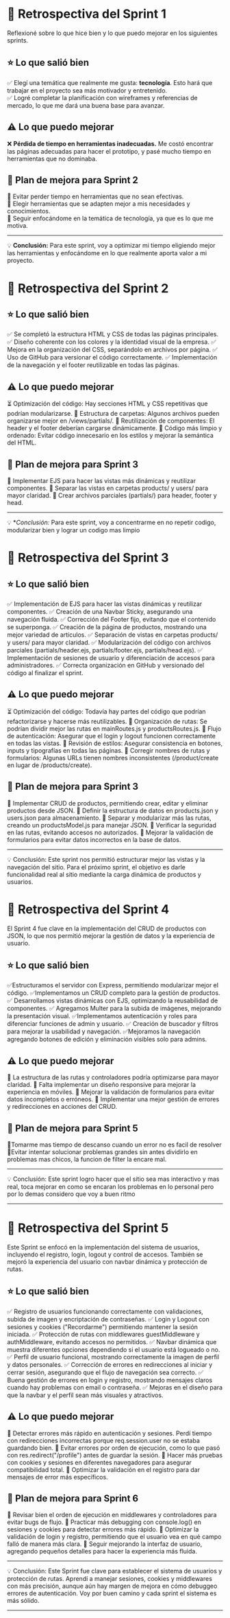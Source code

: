 # 📌 Retrospectiva del Sprint 1

Reflexioné sobre lo que hice bien y lo que puedo mejorar en los siguientes sprints.

## ⭐ Lo que salió bien
✅ Elegí una temática que realmente me gusta: **tecnología**. Esto hará que trabajar en el proyecto sea más motivador y entretenido.  
✅ Logré completar la planificación con wireframes y referencias de mercado, lo que me dará una buena base para avanzar.  

## ⚠️ Lo que puedo mejorar
❌ **Pérdida de tiempo en herramientas inadecuadas.** Me costó encontrar las páginas adecuadas para hacer el prototipo, y pasé mucho tiempo en herramientas que no dominaba.  

## 🎯 Plan de mejora para Sprint 2
🔹 Evitar perder tiempo en herramientas que no sean efectivas.  
🔹 Elegir herramientas que se adapten mejor a mis necesidades y conocimientos.  
🔹 Seguir enfocándome en la temática de tecnología, ya que es lo que me motiva.  

---

💡 **Conclusión:** Para este sprint, voy a optimizar mi tiempo eligiendo mejor las herramientas y enfocándome en lo que realmente aporta valor a mi proyecto. 

# 📌 Retrospectiva del Sprint 2

## ⭐ Lo que salió bien

✅ Se completó la estructura HTML y CSS de todas las páginas principales.
✅ Diseño coherente con los colores y la identidad visual de la empresa.
✅ Mejora en la organización del CSS, separándolo en archivos por página.
✅ Uso de GitHub para versionar el código correctamente.
✅ Implementación de la navegación y el footer reutilizable en todas las páginas.

## ⚠️ Lo que puedo mejorar

⏳ Optimización del código: Hay secciones HTML y CSS repetitivas que podrían modularizarse.
📂 Estructura de carpetas: Algunos archivos pueden organizarse mejor en /views/partials/.
🔄 Reutilización de componentes: El header y el footer deberían cargarse dinámicamente.
📑 Código más limpio y ordenado: Evitar código innecesario en los estilos y mejorar la semántica del HTML.

## 🎯 Plan de mejora para Sprint 3

🔹 Implementar EJS para hacer las vistas más dinámicas y reutilizar componentes.
🔹 Separar las vistas en carpetas products/ y users/ para mayor claridad.
🔹 Crear archivos parciales (partials/) para header, footer y head.

---

💡 **Conclusión:* Para este sprint, voy a concentrarme en no repetir codigo, modularizar bien y lograr un codigo mas limpio 

# 📌 Retrospectiva del Sprint 3

## ⭐ Lo que salió bien

✅ Implementación de EJS para hacer las vistas dinámicas y reutilizar componentes.
✅ Creación de una Navbar Sticky, asegurando una navegación fluida.
✅ Corrección del Footer fijo, evitando que el contenido se superponga.
✅ Creación de la página de productos, mostrando una mejor variedad de artículos.
✅ Separación de vistas en carpetas products/ y users/ para mayor claridad.
✅ Modularización del código con archivos parciales (partials/header.ejs, partials/footer.ejs, partials/head.ejs).
✅ Implementación de sesiones de usuario y diferenciación de accesos para administradores.
✅ Correcta organización en GitHub y versionado del código al finalizar el sprint.

## ⚠️ Lo que puedo mejorar

⏳ Optimización del código: Todavía hay partes del código que podrían refactorizarse y hacerse más reutilizables.
📂 Organización de rutas: Se podrían dividir mejor las rutas en mainRoutes.js y productsRoutes.js.
🔄 Flujo de autenticación: Asegurar que el login y logout funcionen correctamente en todas las vistas.
📑 Revisión de estilos: Asegurar consistencia en botones, inputs y tipografías en todas las páginas.
📌 Corregir nombres de rutas y formularios: Algunas URLs tienen nombres inconsistentes (/product/create en lugar de /products/create).

## 🎯 Plan de mejora para Sprint 3

🔹 Implementar CRUD de productos, permitiendo crear, editar y eliminar productos desde JSON.
🔹 Definir la estructura de datos en products.json y users.json para almacenamiento.
🔹 Separar y modularizar más las rutas, creando un productsModel.js para manejar JSON.
🔹 Verificar la seguridad en las rutas, evitando accesos no autorizados.
🔹 Mejorar la validación de formularios para evitar datos incorrectos en la base de datos.

---

💡 Conclusión: Este sprint nos permitió estructurar mejor las vistas y la navegación del sitio. Para el próximo sprint, el objetivo es darle funcionalidad real al sitio mediante la carga dinámica de productos y usuarios.

# 📌 Retrospectiva del Sprint 4
El Sprint 4 fue clave en la implementación del CRUD de productos con JSON, lo que nos permitió mejorar la gestión de datos y la experiencia de usuario. 

## ⭐ Lo que salió bien

✅Estructuramos el servidor con Express, permitiendo modularizar mejor el código.
✅Implementamos un CRUD completo para la gestión de productos.
✅ Desarrollamos vistas dinámicas con EJS, optimizando la reusabilidad de componentes.
✅ Agregamos Multer para la subida de imágenes, mejorando la presentación visual.
✅Implementamos autenticación y roles para diferenciar funciones de admin y usuario.
✅ Creación de buscador y filtros para mejorar la usabilidad y navegación.
✅Mejoramos la navegación agregando botones de edición y eliminación visibles solo para admins.

## ⚠️ Lo que puedo mejorar

🔹 La estructura de las rutas y controladores podría optimizarse para mayor claridad.
🔹 Falta implementar un diseño responsive para mejorar la experiencia en móviles.
🔹 Mejorar la validación de formularios para evitar datos incompletos o erróneos.
🔹 Implementar una mejor gestión de errores y redirecciones en acciones del CRUD.

## 🎯 Plan de mejora para Sprint 5

🔹Tomarme mas tiempo de descanso cuando un error no es facil de resolver
🔹Evitar intentar solucionar problemas grandes sin antes dividirlo en problemas mas chicos, la funcion de filter la encare mal. 

---

💡 Conclusión: Este sprint logro hacer que el sitio sea mas interactivo y mas real, toca mejorar en como se encaran los problemas en lo personal pero por lo demas considero que voy a buen ritmo 

---

# 📌 Retrospectiva del Sprint 5
Este Sprint se enfocó en la implementación del sistema de usuarios, incluyendo el registro, login, logout y control de accesos. También se mejoró la experiencia del usuario con navbar dinámica y protección de rutas.

## ⭐ Lo que salió bien
✅ Registro de usuarios funcionando correctamente con validaciones, subida de imagen y encriptación de contraseñas.
✅ Login y Logout con sesiones y cookies ("Recordarme") permitiendo mantener la sesión iniciada.
✅ Protección de rutas con middlewares guestMiddleware y authMiddleware, evitando accesos no permitidos.
✅ Navbar dinámica que muestra diferentes opciones dependiendo si el usuario está logueado o no.
✅ Perfil de usuario funcional, mostrando correctamente la imagen de perfil y datos personales.
✅ Corrección de errores en redirecciones al iniciar y cerrar sesión, asegurando que el flujo de navegación sea correcto.
✅ Buena gestión de errores en login y registro, mostrando mensajes claros cuando hay problemas con email o contraseña.
✅ Mejoras en el diseño para que la navbar y el perfil sean más visuales y atractivos.

## ⚠️ Lo que puedo mejorar
🔹 Detectar errores más rápido en autenticación y sesiones. Perdí tiempo con redirecciones incorrectas porque req.session.user no se estaba guardando bien.
🔹 Evitar errores por orden de ejecución, como lo que pasó con res.redirect("/profile") antes de guardar la sesión.
🔹 Hacer más pruebas con cookies y sesiones en diferentes navegadores para asegurar compatibilidad total.
🔹 Optimizar la validación en el registro para dar mensajes de error más específicos.

## 🎯 Plan de mejora para Sprint 6
🔹 Revisar bien el orden de ejecución en middlewares y controladores para evitar bugs de flujo.
🔹 Practicar más debugging con console.log() en sesiones y cookies para detectar errores más rápido.
🔹 Optimizar la validación de login y registro, permitiendo que el usuario vea en qué campo falló de manera más clara.
🔹 Seguir mejorando la interfaz de usuario, agregando pequeños detalles para hacer la experiencia más fluida.

---

💡 Conclusión: Este Sprint fue clave para establecer el sistema de usuarios y protección de rutas. Aprendí a manejar sesiones, cookies y middlewares con más precisión, aunque aún hay margen de mejora en cómo debuggeo errores de autenticación. Voy por buen camino y cada sprint el sistema es más sólido. 

---


